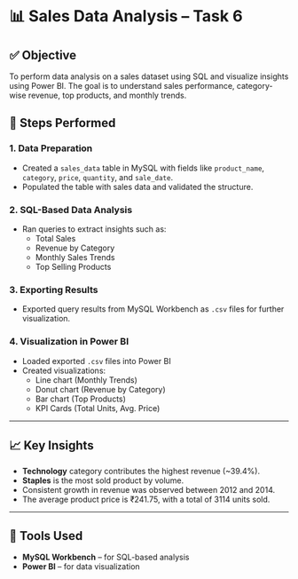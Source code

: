 # 📊 Sales Data Analysis – Task 6

## ✅ Objective
To perform data analysis on a sales dataset using SQL and visualize insights using Power BI. The goal is to understand sales performance, category-wise revenue, top products, and monthly trends.
## 🧠 Steps Performed

### 1. Data Preparation
- Created a `sales_data` table in MySQL with fields like `product_name`, `category`, `price`, `quantity`, and `sale_date`.
- Populated the table with sales data and validated the structure.

### 2. SQL-Based Data Analysis
- Ran queries to extract insights such as:
  - Total Sales
  - Revenue by Category
  - Monthly Sales Trends
  - Top Selling Products

### 3. Exporting Results
- Exported query results from MySQL Workbench as `.csv` files for further visualization.

### 4. Visualization in Power BI
- Loaded exported `.csv` files into Power BI
- Created visualizations:
  - Line chart (Monthly Trends)
  - Donut chart (Revenue by Category)
  - Bar chart (Top Products)
  - KPI Cards (Total Units, Avg. Price)

---

## 📈 Key Insights

- **Technology** category contributes the highest revenue (~39.4%).
- **Staples** is the most sold product by volume.
- Consistent growth in revenue was observed between 2012 and 2014.
- The average product price is ₹241.75, with a total of 3114 units sold.

---

## 🧾 Tools Used
- **MySQL Workbench** – for SQL-based analysis
- **Power BI** – for data visualization
